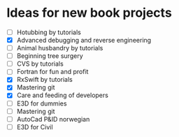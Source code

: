 # Ideas for new book projects

- [ ] Hotubbing by tutorials
- [x] Advanced debugging and reverse engineering
- [ ] Animal husbandry by tutorials
- [ ] Beginning tree surgery
- [ ] CVS by tutorials
- [ ] Fortran for fun and profit
- [x] RxSwift by tutorials
- [x] Mastering git
- [x] Care and feeding of developers
- [ ] E3D for dummies
- [ ] Mastering git
- [ ] AutoCad P&ID norwegian
- [ ] E3D for Civil
